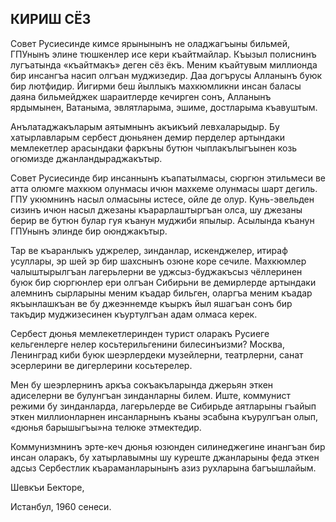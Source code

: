 ## КИРИШ СЁЗ

Совет Русиесинде кимсе ярынынынъ не оладжагъыны бильмей, ГПУнынъ элине тюшкенлер исе кери къайтмайлар.
Къызыл полиснинъ лугъатында «къайтмакъ» деген сёз ёкъ.
Меним къайтувым миллионда бир инсангъа насип олгъан муджизедир.
Даа догърусы Алланынъ буюк бир лютфидир.
Йигирми беш йыллыкъ махкюмликни инсан баласы даяна бильмейджек шараитлерде кечирген сонъ, Алланынъ ярдымынен, Ватаныма, эвлятларыма, эшиме, достларыма къавуштым.

Анълатаджакъларым аятымнынъ акъикъий левхаларыдыр.
Бу хатырлавларым сербест дюньянен демир перделер артындаки мемлекетлер арасындаки фаркъны бутюн чыплакълыгъынен козь огюмизде джанландыраджакътыр.

Совет Русиесинде бир инсаннынъ къапатылмасы, сюргюн этильмеси ве атта олюмге махкюм олунмасы ичюн махкеме олунмасы шарт дегиль.
ГПУ укюмнинъ насыл олмасыны истесе, ойле де олур.
Кунь-эвельден сизинъ ичюн насыл джезаны къарарлаштыргъан олса, шу джезаны берир ве бутюн булар гуя къанун муджиби япылыр.
Асылында къанун ГПУнынъ элинде бир оюнджакътыр.

Тар ве къаранлыкъ уджрелер, зинданлар, искенджелер, итираф усуллары, эр шей эр бир шахснынъ озюне коре сечиле.
Махкюмлер чалыштырылгъан лагерьлерни ве уджсыз-буджакъсыз чёллеринен буюк бир сюргюнлер ери олгъан Сибирьни ве демирлерде артындаки алемнинъ сырларыны меним къадар бильген, оларгъа меним къадар якъынлашкъан ве бу джеэннемде къыркъ йыл яшагъан сонъ бир такъдир муджизесинен къуртулгъан адам олмаса керек.

Сербест дюнья мемлекетлеринден турист оларакъ Русиеге кельгенлерге нелер косьтерильгенини билесинъизми?
Москва, Ленинград киби буюк шеэрлердеки музейлерни, театрлерни, санат эсерлерини ве дигерлерини косьтерелер.

Мен бу шеэрлернинъ аркъа сокъакъларында джерьян эткен адиселерни ве булунгъан зинданларны билем.
Иште, коммунист режими бу зинданларда, лагерьлерде ве Сибирьде аятларыны гъайып эткен миллионларнен инсанларнынъ къаны эсабына къурулгъан олып, «дюнья барышыгъы»на телюке этмектедир.

Коммунизмнинъ эрте-кеч дюнья юзюнден силинеджегине инангъан бир инсан оларакъ, бу хатырлавымны шу куреште джанларыны феда эткен адсыз Сербестлик къараманларынынъ азиз рухларына багъышлайым.

Шевкъи Бекторе,

Истанбул, 1960 сенеси.
